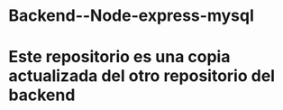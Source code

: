 # Backend--Node-express-mysql
# Este repositorio es una copia actualizada del otro repositorio del backend